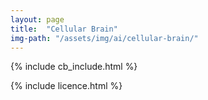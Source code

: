 ```yaml
---
layout: page
title:  "Cellular Brain"
img-path: "/assets/img/ai/cellular-brain/"
---
```


{% include cb_include.html %}

{% include licence.html %}
